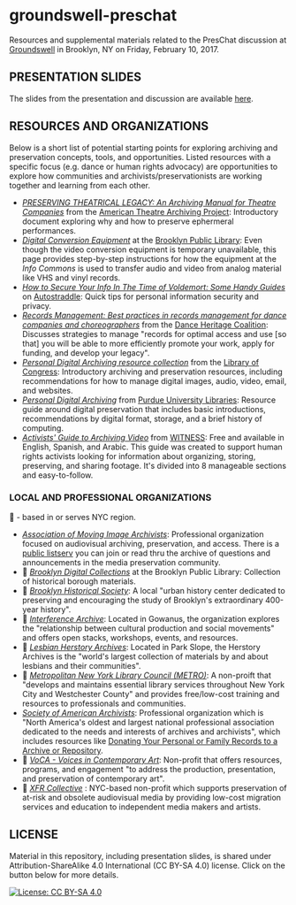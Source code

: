 # groundswell-preschat
Resources and supplemental materials related to the PresChat discussion at [Groundswell](https://www.groundswell.nyc/) in Brooklyn, NY on Friday, February 10, 2017.

## PRESENTATION SLIDES

The slides from the presentation and discussion are available [here](https://docs.google.com/presentation/d/1KyrPWSnq84aTOMC6KthjA2fO5STrxTjE7IEmfsqzoO0/edit?usp=sharing).

## RESOURCES AND ORGANIZATIONS

Below is a short list of potential starting points for exploring archiving and preservation concepts, tools, and opportunities. Listed resources with a specific focus (e.g. dance or human rights advocacy) are opportunities to explore how communities and archivists/preservationists are working together and learning from each other. 

- *[PRESERVING THEATRICAL LEGACY: An Archiving Manual for Theatre Companies](http://www.americantheatrearchiveproject.org/resources/preserving-theatrical-legacy-an-archiving-manual-for-theatre-companies/)* from the [American Theatre Archiving Project](http://www.americantheatrearchiveproject.org/): Introductory document exploring why and how to preserve ephermeral performances.
- *[Digital Conversion Equipment](http://www.bklynlibrary.org/central/digital-conversion-equipm)* at the [Brooklyn Public Library](http://www.bklynlibrary.org/): Even though the video conversion equipment is temporary unavailable, this page provides step-by-step instructions for how the equipment at the _Info Commons_ is used to transfer audio and video from analog material like VHS and vinyl records.
- *[How to Secure Your Info In The Time of Voldemort: Some Handy Guides](https://www.autostraddle.com/how-to-secure-your-info-in-the-time-of-voldemort-some-handy-guides-359145/amp/)* on [Autostraddle](https://www.autostraddle.com/about/): Quick tips for personal information security and privacy.  
- *[Records Management: Best practices in records management for dance companies and choreographers](http://www.danceheritage.org/recordsmanagement/records_management_manual.pdf)* from the [Dance Heritage Coalition](http://www.danceheritage.org/): Discusses strategies to manage "records for optimal access and use [so that] you will be able to more efficiently promote your work, apply for funding, and develop your legacy". 
- *[Personal Digital Archiving resource collection](http://www.digitalpreservation.gov/personalarchiving/)* from the [Library of Congress](http://www.loc.gov/preservation/): Introductory archiving and preservation resources, including recommendations for how to manage digital images, audio, video, email, and websites.
- *[Personal Digital Archiving](http://guides.lib.purdue.edu/PDA)* from [Purdue University Libraries](https://www.lib.purdue.edu/): Resource guide around digital preservation that includes basic introductions, recommendations by digital format, storage, and a brief history of computing. 
- *[Activists' Guide to Archiving Video](https://archiving.witness.org/archive-guide/)* from [WITNESS](https://witness.org): Free and available in English, Spanish, and Arabic. This guide was created to support human rights activists looking for information about organizing, storing, preserving, and sharing footage. It's divided into 8 manageable sections and easy-to-follow. 

### LOCAL AND PROFESSIONAL ORGANIZATIONS

🌇 - based in or serves NYC region. 

- *[Association of Moving Image Archivists](http://amianet.org/)*: Professional organization focused on audiovisual archiving, preservation, and access. There is a [public listserv](http://amianet.org/community/list-serv) you can join or read thru the archive of questions and announcements in the media preservation community.
- 🌇 *[Brooklyn Digital Collections](http://www.bklynlibrary.org/brooklyncollection/digital-collections)* at the Brooklyn Public Library: Collection of historical borough materials.
- 🌇 *[Brooklyn Historical Society](http://brooklynhistory.org/)*: A local "urban history center dedicated to preserving and encouraging the study of Brooklyn's extraordinary 400-year history". 
- 🌇 *[Interference Archive](http://interferencearchive.org/)*: Located in Gowanus, the organization explores the "relationship between cultural production and social movements" and offers open stacks, workshops, events, and resources. 
- 🌇 *[Lesbian Herstory Archives](http://www.lesbianherstoryarchives.org/)*: Located in Park Slope, the Herstory Archives is the "world's largest collection of materials by and about lesbians and their communities".
- 🌇 *[Metropolitan New York Library Council (METRO)](http://metro.org/)*: A non-proift that "develops and maintains essential library services throughout New York City and Westchester County" and provides free/low-cost training and resources to professionals and communities.
- *[Society of American Archivists](http://www2.archivists.org/)*: Professional organization which is "North America's oldest and largest national professional association dedicated to the needs and interests of archives and archivists", which includes  resources like [Donating Your Personal or Family Records to a Archive or Repository](http://www2.archivists.org/publications/brochures/donating-familyrecs).
- 🌇 *[VoCA - Voices in Contemporary Art](http://www.voca.network/mission/)*: Non-profit that offers resources, programs, and engagement "to address the production, presentation, and preservation of contemporary art".
- 🌇 *[XFR Collective](https://xfrcollective.wordpress.com/)* : NYC-based non-profit which supports preservation of at-risk and obsolete audiovisual media by providing low-cost migration services and education to independent media makers and artists. 

## LICENSE

Material in this repository, including presentation slides, is shared under Attribution-ShareAlike 4.0 International (CC BY-SA 4.0) license. Click on the button below for more details.

[![License: CC BY-SA 4.0](https://licensebuttons.net/l/by-sa/4.0/80x15.png)](http://creativecommons.org/licenses/by-sa/4.0/)
